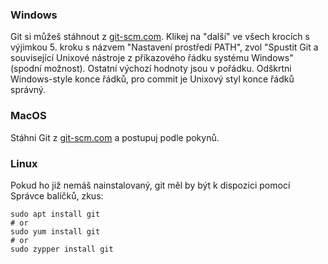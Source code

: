 ### Windows

Git si můžeš stáhnout z [git-scm.com](https://git-scm.com/). Klikej na "další" ve všech krocích s výjimkou 5. kroku s názvem "Nastavení prostředí PATH", zvol "Spustit Git a související Unixové nástroje z příkazového řádku systému Windows" (spodní možnost). Ostatní výchozí hodnoty jsou v pořádku. Odškrtni Windows-style konce řádků, pro commit je Unixový styl konce řádků správný.

### MacOS

Stáhni Git z [git-scm.com](https://git-scm.com/) a postupuj podle pokynů.

### Linux

Pokud ho již nemáš nainstalovaný, git měl by být k dispozici pomocí Správce balíčků, zkus:

```
sudo apt install git
# or
sudo yum install git
# or
sudo zypper install git
```
